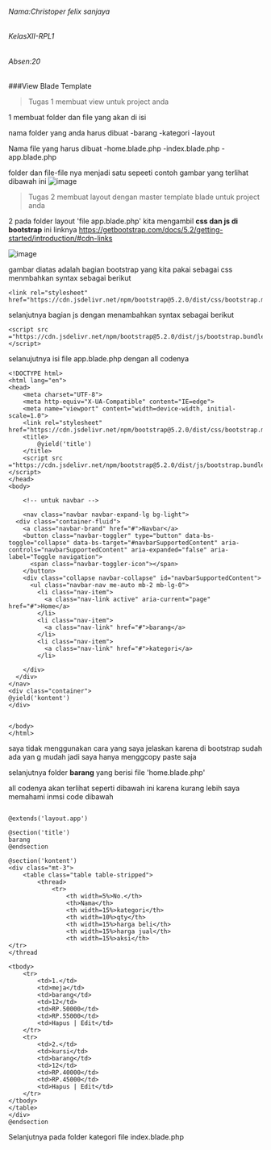 ###### Nama:Christoper felix sanjaya 
###### KelasXII-RPL1
###### Absen:20

###View Blade Template
>Tugas 1 membuat view untuk project anda 

1 membuat folder dan file yang akan di isi 

nama folder yang anda harus dibuat
-barang
-kategori
-layout

Nama file yang harus dibuat 
-home.blade.php
-index.blade.php
-app.blade.php

folder dan file-file nya menjadi satu sepeeti
contoh gambar yang terlihat dibawah ini 
![image](https://user-images.githubusercontent.com/109930345/183357007-e091fd8a-a8b9-4bce-9f5f-f028366ce418.png)

>Tugas 2 membuat layout dengan master template blade untuk project anda

2 pada folder layout 'file app.blade.php' kita mengambil **css dan js di bootstrap** ini linknya https://getbootstrap.com/docs/5.2/getting-started/introduction/#cdn-links

![image](https://user-images.githubusercontent.com/109930345/183357317-61fe5f25-bdac-44dc-9ed6-bd97ef1febfd.png)

gambar diatas adalah bagian bootstrap yang kita pakai sebagai css menmbahkan syntax sebagai berikut 
```
<link rel="stylesheet" href="https://cdn.jsdelivr.net/npm/bootstrap@5.2.0/dist/css/bootstrap.min.css">
```

selanjutnya bagian js dengan menambahkan syntax sebagai berikut 
```
<script src ="https://cdn.jsdelivr.net/npm/bootstrap@5.2.0/dist/js/bootstrap.bundle.min.js"></script>
```

selanujutnya isi file app.blade.php dengan all codenya 
```
<!DOCTYPE html>
<html lang="en">
<head>
    <meta charset="UTF-8">
    <meta http-equiv="X-UA-Compatible" content="IE=edge">
    <meta name="viewport" content="width=device-width, initial-scale=1.0">
    <link rel="stylesheet" href="https://cdn.jsdelivr.net/npm/bootstrap@5.2.0/dist/css/bootstrap.min.css">
    <title>
        @yield('title')
    </title>
    <script src ="https://cdn.jsdelivr.net/npm/bootstrap@5.2.0/dist/js/bootstrap.bundle.min.js"></script>
</head>
<body>

    <!-- untuk navbar -->
    
    <nav class="navbar navbar-expand-lg bg-light">
  <div class="container-fluid">
    <a class="navbar-brand" href="#">Navbar</a>
    <button class="navbar-toggler" type="button" data-bs-toggle="collapse" data-bs-target="#navbarSupportedContent" aria-controls="navbarSupportedContent" aria-expanded="false" aria-label="Toggle navigation">
      <span class="navbar-toggler-icon"></span>
    </button>
    <div class="collapse navbar-collapse" id="navbarSupportedContent">
      <ul class="navbar-nav me-auto mb-2 mb-lg-0">
        <li class="nav-item">
          <a class="nav-link active" aria-current="page" href="#">Home</a>
        </li>
        <li class="nav-item">
          <a class="nav-link" href="#">barang</a>
        </li>
        <li class="nav-item">
          <a class="nav-link" href="#">kategori</a>
        </li>
        
    </div>
  </div>
</nav>
<div class="container">
@yield('kontent')
</div>


</body>
</html>
```
saya tidak menggunakan cara yang saya jelaskan karena di bootstrap sudah ada yan g mudah jadi saya hanya menggcopy paste saja

selanjutnya folder **barang** yang berisi file 'home.blade.php'

all codenya akan terlihat seperti dibawah ini karena kurang lebih saya memahami inmsi code dibawah 
```

@extends('layout.app')

@section('title')
barang
@endsection

@section('kontent')
<div class="mt-3">
    <table class="table table-stripped">
        <thread>
            <tr>
                <th width=5%>No.</th>
                <th>Nama</th>
                <th width=15%>kategori</th>
                <th width=10%>qty</th>
                <th width=15%>harga beli</th>
                <th width=15%>harga jual</th>
                <th width=15%>aksi</th>
</tr>
</thread

<tbody>
    <tr>
        <td>1.</td>
        <td>meja</td>
        <td>barang</td>
        <td>12</td>
        <td>RP.50000</td>
        <td>RP.55000</td>
        <td>Hapus | Edit</td>
    </tr>
    <tr>
        <td>2.</td>
        <td>kursi</td>
        <td>barang</td>
        <td>12</td>
        <td>RP.40000</td>
        <td>RP.45000</td>
        <td>Hapus | Edit</td>
    </tr>
</tbody>
</table>
</div>
@endsection
```

Selanjutnya pada folder kategori file index.blade.php

<!-- @extends(layout.app') yang berarti mewariskan ke (folder.file) -->

<!-- @section('title') barang @endsection berarti mengelompokkan agar bisa dipanggil ke berbagai file seperti pewarisan -->


